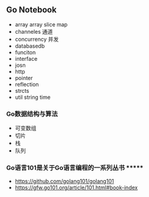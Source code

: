 ## Go Notebook
- array array slice map
- channeles 通道
- concurrency 并发
- databasedb
- funciton
- interface
- josn 
- http
- pointer
- reflection
- strcts
- util string time

### Go数据结构与算法
- 可变数组
- 切片
- 栈
- 队列

### Go语言101是关于Go语言编程的一系列丛书 *****
- https://github.com/golang101/golang101
- https://gfw.go101.org/article/101.html#book-index